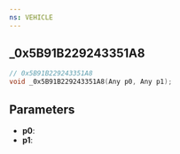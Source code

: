 ```yaml
---
ns: VEHICLE
---
```

## _0x5B91B229243351A8

```c
// 0x5B91B229243351A8
void _0x5B91B229243351A8(Any p0, Any p1);
```


## Parameters
* **p0**: 
* **p1**: 


